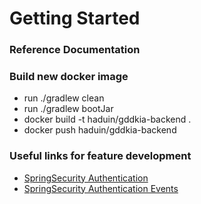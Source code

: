 # Getting Started

### Reference Documentation


### Build new docker image
* run ./gradlew clean 
* run ./gradlew bootJar
* docker build -t haduin/gddkia-backend .
* docker push haduin/gddkia-backend




### Useful links for feature development
* [SpringSecurity Authentication](https://docs.spring.io/spring-security/reference/servlet/authentication/passwords/index.html#servlet-authentication-unpwd-storage)
* [SpringSecurity Authentication Events](https://docs.spring.io/spring-security/reference/servlet/authorization/events.html#authorization-granted-events)